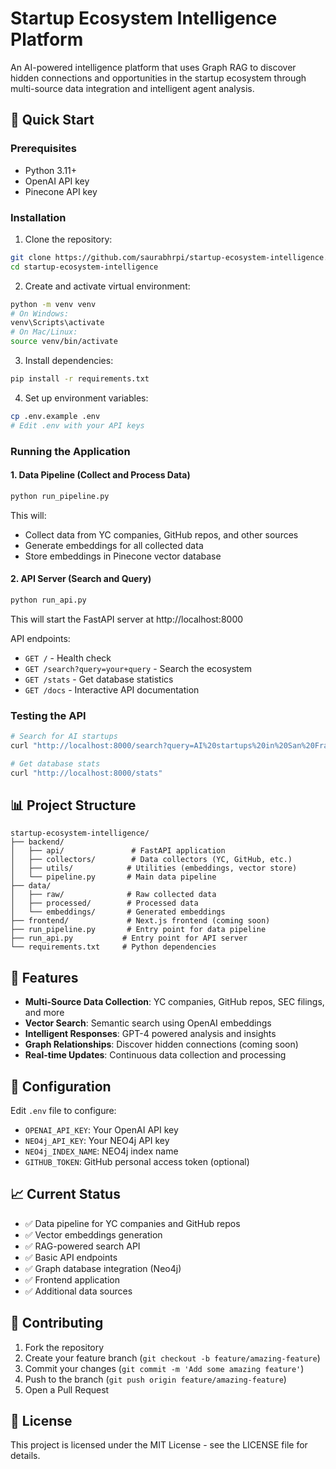 # Startup Ecosystem Intelligence Platform

An AI-powered intelligence platform that uses Graph RAG to discover hidden connections and opportunities in the startup ecosystem through multi-source data integration and intelligent agent analysis.

## 🚀 Quick Start

### Prerequisites
- Python 3.11+
- OpenAI API key
- Pinecone API key

### Installation

1. Clone the repository:
```bash
git clone https://github.com/saurabhrpi/startup-ecosystem-intelligence.git
cd startup-ecosystem-intelligence
```

2. Create and activate virtual environment:
```bash
python -m venv venv
# On Windows:
venv\Scripts\activate
# On Mac/Linux:
source venv/bin/activate
```

3. Install dependencies:
```bash
pip install -r requirements.txt
```

4. Set up environment variables:
```bash
cp .env.example .env
# Edit .env with your API keys
```

### Running the Application

#### 1. Data Pipeline (Collect and Process Data)
```bash
python run_pipeline.py
```
This will:
- Collect data from YC companies, GitHub repos, and other sources
- Generate embeddings for all collected data
- Store embeddings in Pinecone vector database

#### 2. API Server (Search and Query)
```bash
python run_api.py
```
This will start the FastAPI server at http://localhost:8000

API endpoints:
- `GET /` - Health check
- `GET /search?query=your+query` - Search the ecosystem
- `GET /stats` - Get database statistics
- `GET /docs` - Interactive API documentation

### Testing the API

```bash
# Search for AI startups
curl "http://localhost:8000/search?query=AI%20startups%20in%20San%20Francisco"

# Get database stats
curl "http://localhost:8000/stats"
```

## 📊 Project Structure

```
startup-ecosystem-intelligence/
├── backend/
│   ├── api/               # FastAPI application
│   ├── collectors/        # Data collectors (YC, GitHub, etc.)
│   ├── utils/            # Utilities (embeddings, vector store)
│   └── pipeline.py       # Main data pipeline
├── data/
│   ├── raw/              # Raw collected data
│   ├── processed/        # Processed data
│   └── embeddings/       # Generated embeddings
├── frontend/             # Next.js frontend (coming soon)
├── run_pipeline.py       # Entry point for data pipeline
├── run_api.py           # Entry point for API server
└── requirements.txt     # Python dependencies
```

## 🎯 Features

- **Multi-Source Data Collection**: YC companies, GitHub repos, SEC filings, and more
- **Vector Search**: Semantic search using OpenAI embeddings
- **Intelligent Responses**: GPT-4 powered analysis and insights
- **Graph Relationships**: Discover hidden connections (coming soon)
- **Real-time Updates**: Continuous data collection and processing

## 🔧 Configuration

Edit `.env` file to configure:
- `OPENAI_API_KEY`: Your OpenAI API key
- `NEO4j_API_KEY`: Your NEO4j API key
- `NEO4j_INDEX_NAME`: NEO4j index name
- `GITHUB_TOKEN`: GitHub personal access token (optional)

## 📈 Current Status

- ✅ Data pipeline for YC companies and GitHub repos
- ✅ Vector embeddings generation
- ✅ RAG-powered search API
- ✅ Basic API endpoints
- ✅ Graph database integration (Neo4j)
- ✅ Frontend application
- ✅ Additional data sources

## 🤝 Contributing

1. Fork the repository
2. Create your feature branch (`git checkout -b feature/amazing-feature`)
3. Commit your changes (`git commit -m 'Add some amazing feature'`)
4. Push to the branch (`git push origin feature/amazing-feature`)
5. Open a Pull Request

## 📝 License

This project is licensed under the MIT License - see the LICENSE file for details.
